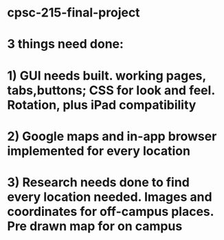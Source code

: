 # cpsc-215-final-project

# 3 things need done:
# 1) GUI needs built. working pages, tabs,buttons; CSS for look and feel. Rotation, plus iPad compatibility
# 2) Google maps and in-app browser implemented for every location
# 3) Research needs done to find every location needed. Images and coordinates for off-campus places. Pre drawn map for on campus
